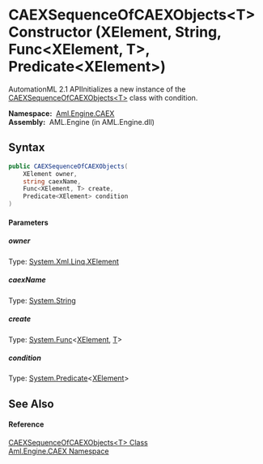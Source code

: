 CAEXSequenceOfCAEXObjects&lt;T> Constructor (XElement, String, Func&lt;XElement, T>, Predicate&lt;XElement>)
============================================================================================================
AutomationML 2.1 APIInitializes a new instance of the [CAEXSequenceOfCAEXObjects&lt;T>][1] class with condition.

  **Namespace:**  [Aml.Engine.CAEX][2]  
  **Assembly:**  AML.Engine (in AML.Engine.dll)

Syntax
------

```csharp
public CAEXSequenceOfCAEXObjects(
	XElement owner,
	string caexName,
	Func<XElement, T> create,
	Predicate<XElement> condition
)
```

#### Parameters

##### *owner*
Type: [System.Xml.Linq.XElement][3]  


##### *caexName*
Type: [System.String][4]  


##### *create*
Type: [System.Func][5]&lt;[XElement][3], [T][1]>  


##### *condition*
Type: [System.Predicate][6]&lt;[XElement][3]>  



See Also
--------

#### Reference
[CAEXSequenceOfCAEXObjects&lt;T> Class][1]  
[Aml.Engine.CAEX Namespace][2]  

[1]: README.md
[2]: ../README.md
[3]: https://docs.microsoft.com/dotnet/api/system.xml.linq.xelement
[4]: https://docs.microsoft.com/dotnet/api/system.string
[5]: https://docs.microsoft.com/dotnet/api/system.func-2
[6]: https://docs.microsoft.com/dotnet/api/system.predicate-1
[7]: https://www.automationml.org
[8]: ../../icons/logoShade.png